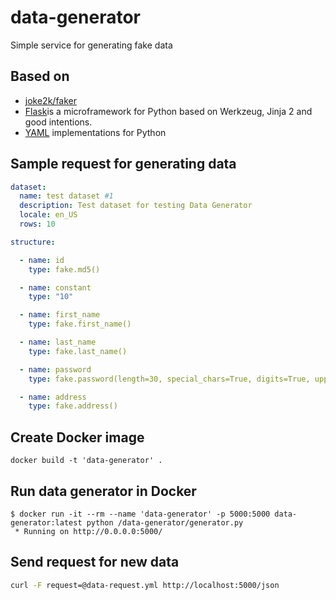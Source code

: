 # data-generator

Simple service for generating fake data

## Based on

- [joke2k/faker](https://github.com/joke2k/faker)
- [Flask](http://flask.pocoo.org/)is a microframework for Python based on Werkzeug, Jinja 2 and good intentions. 
- [YAML](http://pyyaml.org/) implementations for Python


## Sample request for generating data

```yaml
dataset: 
  name: test dataset #1
  description: Test dataset for testing Data Generator
  locale: en_US
  rows: 10

structure:

  - name: id
    type: fake.md5()

  - name: constant
    type: "10"

  - name: first_name
    type: fake.first_name()

  - name: last_name
    type: fake.last_name()

  - name: password
    type: fake.password(length=30, special_chars=True, digits=True, upper_case=True, lower_case=True)

  - name: address
    type: fake.address()
```

## Create Docker image

```
docker build -t 'data-generator' . 
```

## Run data generator in Docker

```
$ docker run -it --rm --name 'data-generator' -p 5000:5000 data-generator:latest python /data-generator/generator.py
 * Running on http://0.0.0.0:5000/
```

## Send request for new data

```sh
curl -F request=@data-request.yml http://localhost:5000/json
```
